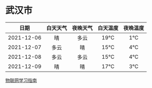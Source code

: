 # 武汉市
|日期|白天天气|夜晚天气|白天温度|夜晚温度|
|:--:|:--:|:--:|:--:|:--:|
|2021-12-06|晴|多云|19℃|1℃|
|2021-12-07|多云|晴|15℃|4℃|
|2021-12-08|多云|多云|15℃|4℃|
|2021-12-09|晴|晴|17℃|3℃|
 
[物联网学习指南](http://doc.lziqi.top/IoT)
